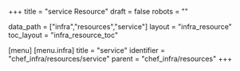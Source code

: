 +++
title = "service Resource"
draft = false
robots = ""

data_path = ["infra","resources","service"]
layout = "infra_resource"
toc_layout = "infra_resource_toc"

[menu]
  [menu.infra]
    title = "service"
    identifier = "chef_infra/resources/service"
    parent = "chef_infra/resources"
+++

<!-- The contents of this page are automatically generated from the service.yaml file in the data/infra/resources directory. -->
<!-- To suggest a change, edit the https://github.com/chef/chef/blob/main/lib/chef/resource/service.rb file and submit a pull request to the https://github.com/chef/chef repository. -->
<!-- markdownlint-disable-file -->
